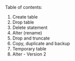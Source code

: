Table of contents:
1. Create table
2. Drop table
3. Delete statement
4. Alter (rename)
5. Drop and truncate
6. Copy, duplicate and backup
7. Temporary table
8. Alter - Version 2
